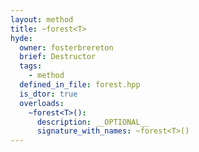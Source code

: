 ```yaml
---
layout: method
title: ~forest<T>
hyde:
  owner: fosterbrereton
  brief: Destructor
  tags:
    - method
  defined_in_file: forest.hpp
  is_dtor: true
  overloads:
    ~forest<T>():
      description: __OPTIONAL__
      signature_with_names: ~forest<T>()
---
```

